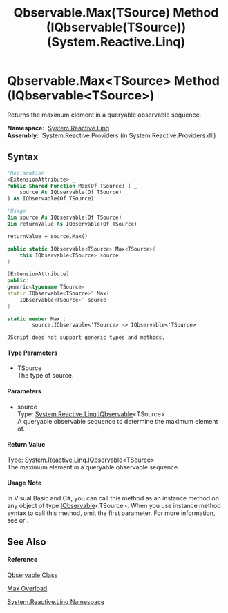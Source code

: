 ﻿---
title: Qbservable.Max(TSource) Method (IQbservable(TSource)) (System.Reactive.Linq)
TOCTitle: Max(TSource) Method (IQbservable(TSource))
ms:assetid: M:System.Reactive.Linq.Qbservable.Max``1(System.Reactive.Linq.IQbservable{``0})
ms:mtpsurl: https://msdn.microsoft.com/en-us/library/Hh229201(v=VS.103)
ms:contentKeyID: 36068617
ms.date: 06/28/2011
mtps_version: v=VS.103
dev_langs:
- vb
- csharp
- c++
- fsharp
- jscript
---

# Qbservable.Max\<TSource\> Method (IQbservable\<TSource\>)

Returns the maximum element in a queryable observable sequence.

**Namespace:**  [System.Reactive.Linq](hh211929\(v=vs.103\).md)  
**Assembly:**  System.Reactive.Providers (in System.Reactive.Providers.dll)

## Syntax

``` vb
'Declaration
<ExtensionAttribute> _
Public Shared Function Max(Of TSource) ( _
    source As IQbservable(Of TSource) _
) As IQbservable(Of TSource)
```

``` vb
'Usage
Dim source As IQbservable(Of TSource)
Dim returnValue As IQbservable(Of TSource)

returnValue = source.Max()
```

``` csharp
public static IQbservable<TSource> Max<TSource>(
    this IQbservable<TSource> source
)
```

``` c++
[ExtensionAttribute]
public:
generic<typename TSource>
static IQbservable<TSource>^ Max(
    IQbservable<TSource>^ source
)
```

``` fsharp
static member Max : 
        source:IQbservable<'TSource> -> IQbservable<'TSource> 
```

``` jscript
JScript does not support generic types and methods.
```

#### Type Parameters

  - TSource  
    The type of source.

#### Parameters

  - source  
    Type: [System.Reactive.Linq.IQbservable](hh229328\(v=vs.103\).md)\<TSource\>  
    A queryable observable sequence to determine the maximum element of.  

#### Return Value

Type: [System.Reactive.Linq.IQbservable](hh229328\(v=vs.103\).md)\<TSource\>  
The maximum element in a queryable observable sequence.  

#### Usage Note

In Visual Basic and C\#, you can call this method as an instance method on any object of type [IQbservable](hh229328\(v=vs.103\).md)\<TSource\>. When you use instance method syntax to call this method, omit the first parameter. For more information, see [](https://msdn.microsoft.com/en-us/library/Bb384936) or [](https://msdn.microsoft.com/en-us/library/Bb383977).

## See Also

#### Reference

[Qbservable Class](hh211693\(v=vs.103\).md)

[Max Overload](hh212079\(v=vs.103\).md)

[System.Reactive.Linq Namespace](hh211929\(v=vs.103\).md)

